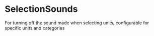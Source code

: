 # SelectionSounds
For turning off the sound made when selecting units, configurable for specific units and categories
